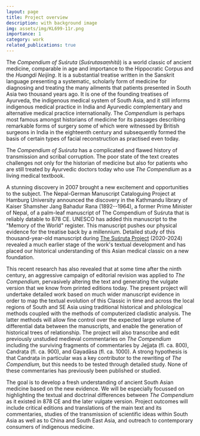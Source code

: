 ```yaml
---
layout: page
title: Project overview
description: with background image
img: assets/img/KL699-11r.png
importance: 1
category: work
related_publications: true
---
```




The *Compendium of Suśruta* (*Suśrutasaṃhitā*) is a world classic of ancient 
medicine, comparable in age and importance to the Hippocratic Corpus and 
the *Huangdi Neijing*. It is a substantial treatise written in the Sanskrit 
language presenting a systematic, scholarly form of medicine for diagnosing 
and treating the many ailments that patients presented in South Asia two 
thousand years ago. It is one of the founding treatises of Ayurveda, the 
indigenous medical system of South Asia, and it still informs indigenous 
medical practice in India and Ayurvedic complementary and alternative 
medical practice internationally. The *Compendium* is perhaps most famous 
amongst historians of medicine for its passages describing remarkable forms 
of surgery some of which were witnessed by British surgeons in India in the 
eighteenth century and subsequently formed the basis of certain types of 
facial reconstruction as practised even today.

The *Compendium of Suśruta* has a complicated and flawed history of 
transmission and scribal corruption. The poor state of the text creates 
challenges not only for the historian of medicine but also for patients who are 
still treated by Ayurvedic doctors today who use *The Compendium* as a living 
medical textbook.

A stunning discovery in 2007 brought a new excitement and opportunities to 
the subject. The Nepal-German Manuscript Cataloguing Project at Hamburg 
University announced the discovery in the Kathmandu library of Kaiser 
Shamsher Jang Bahadur Rana (1892--1964), a former Prime Minister of Nepal, 
of a palm-leaf manuscript of The Compendium of Suśruta that is reliably 
datable to 878 CE. UNESCO has added this manuscript to the "Memory of the 
World" register. This manuscript pushes our physical evidence for the treatise 
back by a millennium. Detailed study of this thousand-year-old manuscript 
during [The Suśruta Project](http://sushrutaproject.org) (2020-2024) revealed a much earlier stage of the work's 
textual development and has placed our historical understanding of this Asian 
medical classic on a new foundation. 

This recent research has also revealed that at some time after the ninth 
century, an aggressive campaign of editorial revision was applied to *The* 
*Compendium*, pervasively altering the text and generating the vulgate 
version that we know from printed editions today.  The present project will 
undertake detailed work based on much wider manuscript evidence in order 
to map the textual evolution of this Classic in time and across the local 
regions of South and SE Asia using traditional historical and philological 
methods coupled with the methods of computerized cladistic analysis. The 
latter methods will allow fine control over the expected large volume of 
differential data between the manuscripts, and enable the generation of 
historical trees of relationship. The project will also transcribe and edit 
previously unstudied medieval commentaries on *The Compendium* including 
the surviving fragments of commentaries by Jejjaṭa (fl. ca. 800), Candraṭa (fl. 
ca. 900), and Gayadāsa (fl. ca. 1000).  A strong hypothesis is that Candraṭa in 
particular was a key contributor to the rewriting of *The Compendium,* but this 
needs to be tested through detailed study.  None of these commentaries has 
previously been published or studied.

The goal is to develop a fresh understanding of ancient South Asian medicine 
based on the new evidence. We will be especially focussed on highlighting 
the textual and doctrinal differences between *The Compendium* as it existed 
in 878 CE and the later vulgate version. Project outcomes will include critical 
editions and translations of the main text and its commentaries, studies of 
the transmission of scientific ideas within South Asia as well as to China and 
South East Asia, and outreach to contemporary consumers of indigenous 
medicine.
